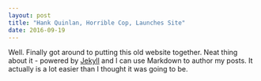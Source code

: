 ```yaml
---
layout: post
title: "Hank Quinlan, Horrible Cop, Launches Site"
date: 2016-09-19
---
```


Well. Finally got around to putting this old website together. 
Neat thing about it - powered by [Jekyll](http://jekyllrb.com) and I can use Markdown to author my posts. 
It actually is a lot easier than I thought it was going to be.
